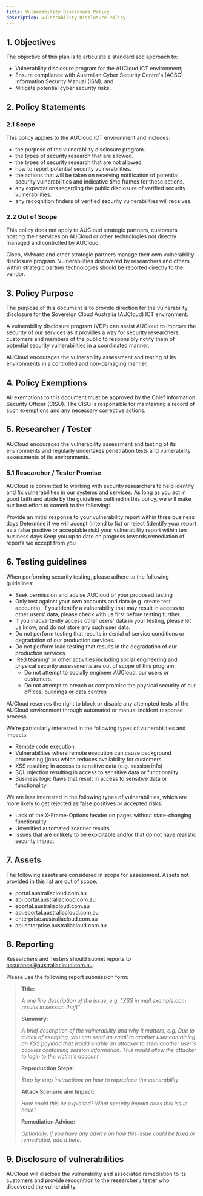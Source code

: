 ```yaml
---
title: Vulnerability Disclosure Policy
description: Vulnerability Disclosure Policy
---
```


## 1. Objectives 

The objective of this plan is to articulate a standardised approach to:

- Vulnerability disclosure program for the AUCloud ICT environment;
- Ensure compliance with Australian Cyber Security Centre's (ACSC) Information Security Manual (ISM), and
- Mitigate potential cyber security risks.

## 2. Policy Statements

### 2.1 Scope

This policy applies to the AUCloud ICT environment and includes:

- the purpose of the vulnerability disclosure program.
- the types of security research that are allowed.
- the types of security research that are not allowed.
- how to report potential security vulnerabilities.
- the actions that will be taken on receiving notification of potential security vulnerabilities and indicative time frames for these actions.
- any expectations regarding the public disclosure of verified security vulnerabilities.
- any recognition finders of verified security vulnerabilities will receives.

### 2.2 Out of Scope

This policy does not apply to AUCloud strategic partners, customers hosting their services on AUCloud or other technologies not directly managed and controlled by AUCloud.

Cisco, VMware and other strategic partners manage their own vulnerability disclosure program.  Vulnerabilities discovered by researchers and others within strategic partner technologies should be reported directly to the vendor.

## 3. Policy Purpose

The purpose of this document is to provide direction for the vulnerability disclosure for the Sovereign Cloud Australia (AUCloud) ICT environment.

A vulnerability disclosure program (VDP) can assist AUCloud to improve the security of our services as it provides a way for security researchers, customers and members of the public to responsibly notify them of potential security vulnerabilities in a coordinated manner. 

AUCloud encourages the vulnerability assessment and testing of its environments in a controlled and non-damaging manner.

## 4. Policy Exemptions

All exemptions to this document must be approved by the Chief Information Security Officer (CISO). The CISO is responsible for maintaining a record of such exemptions and any necessary corrective actions.

## 5. Researcher / Tester 

AUCloud encourages the vulnerability assessment and testing of its environments and regularly undertakes penetration tests and vulnerability assessments of its environments.

### 5.1 Researcher / Tester Promise
AUCloud is committed to working with security researchers to help identify and fix vulnerabilities in our systems and services. As long as you act in good faith and abide by the guidelines outlined in this policy, we will make our best effort to commit to the following:

Provide an initial response to your vulnerability report within three business days
Determine if we will accept (intend to fix) or reject (identify your report as a false positive or acceptable risk) your vulnerability report within ten business days
Keep you up to date on progress towards remediation of reports we accept from you

## 6. Testing guidelines

When performing security testing, please adhere to the following guidelines:

- Seek permission and advise AUCloud of your proposed testing
- Only test against your own accounts and data (e.g. create test accounts). If you identify a vulnerability that may result in access to other users' data, please check with us first before testing further.
- If you inadvertently access other users' data in your testing, please let us know, and do not store any such user data.
- Do not perform testing that results in denial of service conditions or degradation of our production services.
- Do not perform load testing that results in the degradation of our production services
- 'Red teaming' or other activities including social engineering and physical security assessments are out of scope of this program: 
    - Do not attempt to socially engineer AUCloud, our users or customers.
    - Do not attempt to breach or compromise the physical security of our offices, buildings or data centres

AUCloud reserves the right to block or disable any attempted tests of the AUCloud environment through automated or manual incident response process. 

We're particularly interested in the following types of vulnerabilities and impacts:

- Remote code execution
- Vulnerabilities where remote execution can cause background processing (jobs) which reduces availability for customers.
- XSS resulting in access to sensitive data (e.g. session info)
- SQL injection resulting in access to sensitive data or functionality
- Business logic flaws that result in access to sensitive data or functionality

We are less interested in the following types of vulnerabilities, which are more likely to get rejected as false positives or accepted risks:

- Lack of the X-Frame-Options header on pages without state-changing functionality
- Unverified automated scanner results
- Issues that are unlikely to be exploitable and/or that do not have realistic security impact

## 7. Assets

The following assets are considered in scope for assessment.  Assets not provided in this list are out of scope.

- portal.australiacloud.com.au
- api.portal.australiacloud.com.au
- eportal.australiacloud.com.au
- api.eportal.australiacloud.com.au
- enterprise.australiacloud.com.au
- api.enterprise.australiacloud.com.au

## 8. Reporting

Researchers and Testers should submit reports to [assurance@australiacloud.com.au](mailto:assurance@australiacloud.com.au).  

Please use the following report submission form:

> **Title:** 
> 
> *A one line description of the issue, e.g. "XSS in mail.example.com results in session theft"*
> 
> **Summary:** 
> 
> *A brief description of the vulnerability and why it matters, e.g. Due to a lack of escaping, you can send an email to another user containing an XSS payload that would enable an attacker to steal another user's cookies containing session information. This would allow the attacker to login to the victim's account.*
> 
> **Reproduction Steps:** 
>
> *Step by step instructions on how to reproduce the vulnerability.*
>
> **Attack Scenario and Impact:** 
> 
> *How could this be exploited? What security impact does this issue have?*
>
> **Remediation Advice:** 
>
> *Optionally, if you have any advice on how this issue could be fixed or remediated, add it here.*

## 9. Disclosure of vulnerabilities

AUCloud will disclose the vulnerability and associated remediation to its customers and provide recognition to the researcher / tester who discovered the vulnerability.
